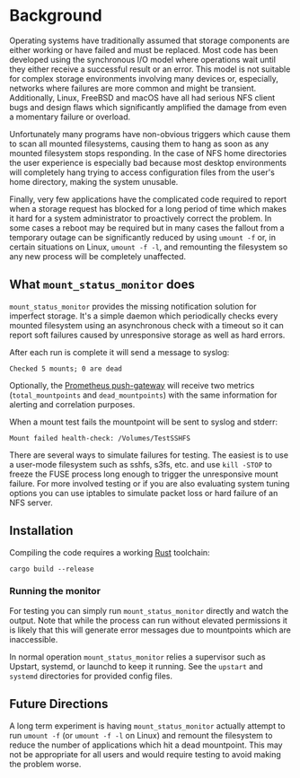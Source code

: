 # Background

Operating systems have traditionally assumed that storage components are either
working or have failed and must be replaced. Most code has been developed using
the synchronous I/O model where operations wait until they either receive a
successful result or an error. This model is not suitable for complex storage
environments involving many devices or, especially, networks where failures are
more common and might be transient. Additionally, Linux, FreeBSD and macOS have
all had serious NFS client bugs and design flaws which significantly amplified
the damage from even a momentary failure or overload.

Unfortunately many programs have non-obvious triggers which cause them to scan
all mounted filesystems, causing them to hang as soon as any mounted filesystem
stops responding. In the case of NFS home directories the user experience is
especially bad because most desktop environments will completely hang trying to
access configuration files from the user's home directory, making the system
unusable.

Finally, very few applications have the complicated code required to report when a
storage request has blocked for a long period of time which makes it hard for a
system administrator to proactively correct the problem. In some cases a reboot
may be required but in many cases the fallout from a temporary outage can be
significantly reduced by using `umount -f` or, in certain situations on Linux,
`umount -f -l`, and remounting the filesystem so any new process will be
completely unaffected.

## What `mount_status_monitor` does

`mount_status_monitor` provides the missing notification solution for imperfect
storage. It's a simple daemon which periodically checks every mounted filesystem
using an asynchronous check with a timeout so it can report soft failures caused
by unresponsive storage as well as hard errors.

After each run is complete it will send a message to syslog:

    Checked 5 mounts; 0 are dead

Optionally, the [Prometheus push-gateway](https://prometheus.io/docs/instrumenting/pushing/)
will receive two metrics (`total_mountpoints` and `dead_mountpoints`) with the
same information for alerting and correlation purposes.

When a mount test fails the mountpoint will be sent to syslog and stderr:

    Mount failed health-check: /Volumes/TestSSHFS

There are several ways to simulate failures for testing. The easiest is to use a
user-mode filesystem such as sshfs, s3fs, etc. and use `kill -STOP` to freeze
the FUSE process long enough to trigger the unresponsive mount failure. For more
involved testing or if you are also evaluating system tuning options you can use
iptables to simulate packet loss or hard failure of an NFS server.

## Installation

Compiling the code requires a working [Rust](https://www.rust-lang.org) toolchain:

    cargo build --release

### Running the monitor

For testing you can simply run `mount_status_monitor` directly and watch the
output. Note that while the process can run without elevated permissions it is
likely that this will generate error messages due to mountpoints which are
inaccessible.

In normal operation `mount_status_monitor` relies a supervisor such as Upstart,
systemd, or launchd to keep it running. See the `upstart` and `systemd`
directories for provided config files.

## Future Directions

A long term experiment is having `mount_status_monitor` actually attempt to run
`umount -f` (or `umount -f -l` on Linux) and remount the filesystem to reduce
the number of applications which hit a dead mountpoint. This may not be appropriate for all users and would require testing to avoid making the problem worse.
